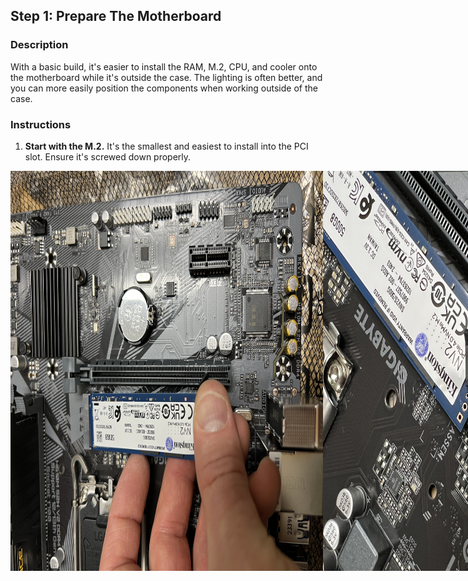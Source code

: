 ## Step 1: Prepare The Motherboard
### Description
With a basic build, it's easier to install the RAM, M.2, CPU, and cooler onto the motherboard while it's outside the case. The lighting is often better, and you can more easily position the components when working outside of the case.


### Instructions
1. **Start with the M.2.** It's the smallest and easiest to install into the PCI slot. Ensure it's screwed down properly.  
  
<div style="display: flex;">
    <img src="https://github.com/GSecAwareness/ComputerBuild/blob/main/part2/IMG_1018.JPG" alt="Computer Setup" width="500"/>
    <img src="https://github.com/GSecAwareness/ComputerBuild/blob/main/part2/IMG_1019.JPG" alt="Computer Setup" width="500"/>
     
2. **Install the RAM stick(s).** The correct configuration is typically printed on the motherboard in small print (A2, B2 first). Installing RAM in the wrong slot may result in no video output when you power on the system.

<div style="display: flex;">
    <img src="https://github.com/GSecAwareness/ComputerBuild/blob/main/part2/IMG_1014.JPG" alt="Computer Setup" width="500"/>
    <img src="https://github.com/GSecAwareness/ComputerBuild/blob/main/part2/IMG_1017.JPG" alt="Computer Setup" width="500"/>
    
3. **Install the CPU.** On the back of the CPU, there's an arrow. Align it with the arrow on the CPU socket before placing it in the socket. This step is crucial, and the marking on the socket should be clear.   
<div style="display: flex;">
    <img src="https://github.com/GSecAwareness/ComputerBuild/blob/main/part2/IMG_1037.JPG" alt="Computer Setup" width="500"/>
    
4. **Install the CPU cooler over the CPU.** In this example, we are using a stock cooler. The brand name is imprinted on the face of the cooler, and I usually position it facing upwards. Plug the fan power cord into the small connector to the upper right of the CPU. It should read **CPU FAN**

<div style="display: flex;">
    <img src="https://github.com/GSecAwareness/ComputerBuild/blob/main/part2/IMG_1038.JPG" alt="Computer Setup" width="500"/>
    <img src="https://github.com/GSecAwareness/ComputerBuild/blob/main/part2/IMG_1039.JPG" alt="Computer Setup" width="500"/>




6. Check the components for looseness. It's easy to misplace RAM.  
7. Check the back of the board. Can you see the white plastic posts sticking through from the CPU cooler? If you can, this indicates the cooler is properly installed.

 <div style="display: flex;">
    <img src="https://github.com/GSecAwareness/ComputerBuild/blob/main/part2/IMG_1040.JPG" alt="Computer Setup" width="500"/>

8. Install the I/O Panel (Input/Output) install the case before placing the motherboard.
 <div style="display: flex;">
    <img src="https://github.com/GSecAwareness/ComputerBuild/blob/main/part2/IMG_1040.JPG" alt="Computer Setup" width="500"/>

